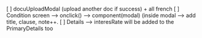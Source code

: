 [ ] docuUploadModal (upload another doc if success) + all french
[ ] Condition screen --> onclick() --> component(modal) (inside modal --> add title, clause, note++.
[ ] Details --> interesRate will be added to the PrimaryDetails too
